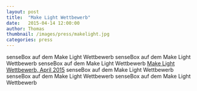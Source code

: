 ```yaml
---
layout: post
title:  "Make Light Wettbewerb"
date:   2015-04-14 12:00:00
author: Thomas
thumbnail: /images/press/makelight.jpg
categories: press
---
```

senseBox auf dem Make Light Wettbewerb
senseBox auf dem Make Light Wettbewerb
senseBox auf dem Make Light Wettbewerb
<a href="http://www.heise.de/newsticker/meldung/Make-Light-Wettbewerb-Sieger-auf-der-Hannover-Messe-2602167.html" target="_blank">Make Light Wettbewerb, April 2015</a>
senseBox auf dem Make Light Wettbewerb
senseBox auf dem Make Light Wettbewerb
senseBox auf dem Make Light Wettbewerb